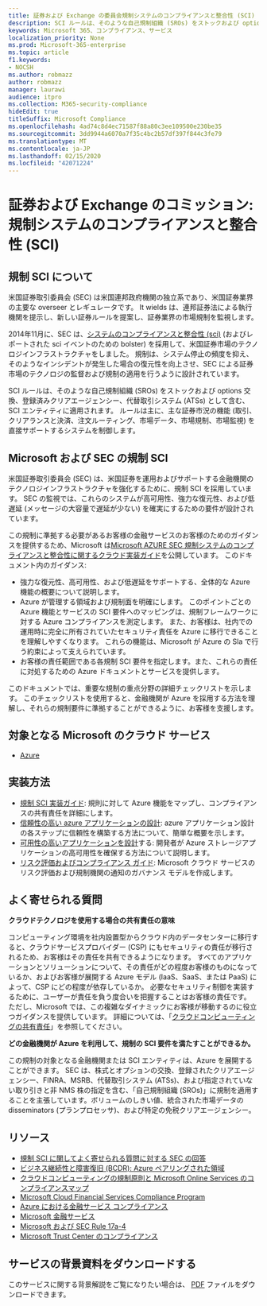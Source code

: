 ```yaml
---
title: 証券および Exchange の委員会規制システムのコンプライアンスと整合性 (SCI)
description: SCI ルールは、そのような自己規制組織 (SROs) をストックおよび options 交換、登録済みクリアエージェンシー、代替取引システム (ATSs) として含む、SCI エンティティに適用されます。
keywords: Microsoft 365、コンプライアンス、サービス
localization_priority: None
ms.prod: Microsoft-365-enterprise
ms.topic: article
f1.keywords:
- NOCSH
ms.author: robmazz
author: robmazz
manager: laurawi
audience: itpro
ms.collection: M365-security-compliance
hideEdit: true
titleSuffix: Microsoft Compliance
ms.openlocfilehash: 4ad74c8d4ec71587f88a80c3ee109500e230be35
ms.sourcegitcommit: 3dd9944a6070a7f35c4bc2b57df397f844c3fe79
ms.translationtype: MT
ms.contentlocale: ja-JP
ms.lasthandoff: 02/15/2020
ms.locfileid: "42071224"
---
```

# <a name="securities-and-exchange-commission-regulation-systems-compliance-and-integrity-sci"></a>証券および Exchange のコミッション: 規制システムのコンプライアンスと整合性 (SCI)

## <a name="about-regulation-sci"></a>規制 SCI について

米国証券取引委員会 (SEC) は米国連邦政府機関の独立系であり、米国証券業界の主要な overseer とレギュレータです。 It wields は、連邦証券法による執行機関を提示し、新しい証券ルールを提案し、証券業界の市場規制を監視します。

2014年11月に、SEC は、[システムのコンプライアンスと整合性 (sci)](https://www.sec.gov/rules/final/2014/34-73639.pdf) (およびレポートされた sci イベントのための bolster) を採用して、米国証券市場のテクノロジインフラストラクチャをしました。 規制は、システム停止の頻度を抑え、そのようなインシデントが発生した場合の復元性を向上させ、SEC による証券市場のテクノロジの監督および規制の適用を行うように設計されています。

SCI ルールは、そのような自己規制組織 (SROs) をストックおよび options 交換、登録済みクリアエージェンシー、代替取引システム (ATSs) として含む、SCI エンティティに適用されます。 ルールは主に、主な証券市況の機能 (取引、クリアランスと決済、注文ルーティング、市場データ、市場規制、市場監視) を直接サポートするシステムを制御します。

## <a name="microsoft-and-sec-regulation-sci"></a>Microsoft および SEC の規制 SCI

米国証券取引委員会 (SEC) は、米国証券を運用およびサポートする金融機関のテクノロジインフラストラクチャを強化するために、規制 SCI を採用しています。 SEC の監視では、これらのシステムが高可用性、強力な復元性、および低遅延 (メッセージの大容量で遅延が少ない) を確実にするための要件が設計されています。

この規制に準拠する必要があるお客様の金融サービスのお客様のためのガイダンスを提供するため、Microsoft は[Microsoft AZURE SEC 規制システムのコンプライアンスと整合性に関するクラウド実装ガイド](https://servicetrust.microsoft.com/ViewPage/TrustDocumentsV3?command=Download&downloadType=Document&downloadId=a69ce0c1-7b7e-44e9-9143-867241e6b2f9&tab=7f51cb60-3d6c-11e9-b2af-7bb9f5d2d913&docTab=7f51cb60-3d6c-11e9-b2af-7bb9f5d2d913_FAQ_and_White_Papers)を公開しています。 このドキュメント内のガイダンス:

- 強力な復元性、高可用性、および低遅延をサポートする、全体的な Azure 機能の概要について説明します。
- Azure が管理する領域および規制面を明確にします。 このポイントごとの Azure 機能とサービスの SCI 要件へのマッピングは、規制フレームワークに対する Azure コンプライアンスを測定します。 また、お客様は、社内での運用時に完全に所有されていたセキュリティ責任を Azure に移行できることを理解しやすくなります。 これらの機能は、Microsoft が Azure の Sla で行う約束によって支えられています。
- お客様の責任範囲である各規制 SCI 要件を指定します。また、これらの責任に対処するための Azure ドキュメントとサービスを提供します。

このドキュメントでは、重要な規制の重点分野の詳細チェックリストを示します。 このチェックリストを使用すると、金融機関が Azure を採用する方法を理解し、それらの規制要件に準拠することができるように、お客様を支援します。

## <a name="microsoft-in-scope-cloud-services"></a>対象となる Microsoft のクラウド サービス

- [Azure](https://aka.ms/AzureCompliance)

## <a name="how-to-implement"></a>実装方法

- [規制 SCI 実装ガイド](https://servicetrust.microsoft.com/ViewPage/TrustDocumentsV3?command=Download&downloadType=Document&downloadId=a69ce0c1-7b7e-44e9-9143-867241e6b2f9&tab=7f51cb60-3d6c-11e9-b2af-7bb9f5d2d913&docTab=7f51cb60-3d6c-11e9-b2af-7bb9f5d2d913_FAQ_and_White_Papers): 規則に対して Azure 機能をマップし、コンプライアンスの共有責任を詳細にします。
- [信頼性の高い azure アプリケーションの設計](https://docs.microsoft.com/azure/architecture/resiliency/): azure アプリケーション設計の各ステップに信頼性を構築する方法について、簡単な概要を示します。
- [可用性の高いアプリケーションを設計](https://docs.microsoft.com/azure/storage/common/storage-designing-ha-apps-with-ragrs)する: 開発者が Azure ストレージアプリケーションの高可用性を確保する方法について説明します。
- [リスク評価およびコンプライアンス ガイド](https://aka.ms/RiskGovernanceGuide): Microsoft クラウド サービスのリスク評価および規制機関の通知のガバナンス モデルを作成します。

## <a name="frequently-asked-questions"></a>よく寄せられる質問

**クラウドテクノロジを使用する場合の共有責任の意味**

コンピューティング環境を社内設置型からクラウド内のデータセンターに移行すると、クラウドサービスプロバイダー (CSP) にもセキュリティの責任が移行されるため、お客様はその責任を共有できるようになります。 すべてのアプリケーションとソリューションについて、その責任がどの程度お客様のものになっているか、およびお客様が展開する Azure モデル (IaaS、SaaS、または PaaS) によって、CSP にどの程度が依存しているか。 必要なセキュリティ制御を実装するために、ユーザーが責任を負う度合いを把握することはお客様の責任です。 ただし、Microsoft では、この複雑なダイナミックにお客様が移動するのに役立つガイダンスを提供しています。 詳細については、「[クラウドコンピューティングの共有責任](https://gallery.technet.microsoft.com/Shared-Responsibilities-81d0ff91)」を参照してください。

**どの金融機関が Azure を利用して、規制の SCI 要件を満たすことができるか。**

この規制の対象となる金融機関または SCI エンティティは、Azure を展開することができます。 SEC は、株式とオプションの交換、登録されたクリアエージェンシー、FINRA、MSRB、代替取引システム (ATSs)、および指定されていない取り引きと非 NMS 株の指定を含む、「自己規制組織 (SROs)」に規制を適用することを主張しています。ボリュームのしきい値、統合された市場データの disseminators (プランプロセッサ)、および特定の免税クリアエージェンシー。

## <a name="resources"></a>リソース

- [規制 SCI に関してよく寄せられる質問に対する SEC の回答](https://www.sec.gov/divisions/marketreg/regulation-sci-faq.shtml)
- [ビジネス継続性と障害復旧 (BCDR): Azure ペアリングされた領域](https://docs.microsoft.com/azure/best-practices-availability-paired-regions)
- [クラウドコンピューティングの規制原則と Microsoft Online Services のコンプライアンスマップ](https://aka.ms/FinServ-Guide-US)
- [Microsoft Cloud Financial Services Compliance Program](https://aka.ms/FSCP-Print)
- [Azure における金融サービス コンプライアンス](https://aka.ms/FinServ-Compliance-Azure)
- [Microsoft 金融サービス](https://aka.ms/FinServ-Compliance)
- [Microsoft および SEC Rule 17a-4](offering-SEC-17a-4.md)
- [Microsoft Trust Center のコンプライアンス](https://www.microsoft.com/trust-center/compliance/compliance-overview)

## <a name="download-the-offering-backgrounder"></a>サービスの背景資料をダウンロードする

このサービスに関する背景解説をご覧になりたい場合は、 [PDF](https://download.microsoft.com/download/8/1/a/81aa04eb-3c1f-4c1a-ba7d-9d30032acc52/SEC_Reg_SCI-Compliance.pdf) ファイルをダウンロードできます。
